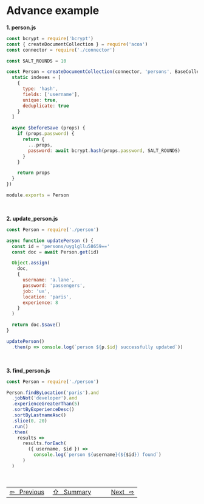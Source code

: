 # Advance example

**1. person.js**
```javascript
const bcrypt = require('bcrypt')
const { createDocumentCollection } = require('acoa')
const connector = require('./connector')

const SALT_ROUNDS = 10

const Person = createDocumentCollection(connector, 'persons', BaseCollection => class extends BaseCollection {
  static indexes = [
    {
      type: 'hash',
      fields: ['username'],
      unique: true,
      deduplicate: true
    }
  ]

  async $beforeSave (props) {
    if (props.password) {
      return {
        ...props,
        password: await bcrypt.hash(props.password, SALT_ROUNDS)
      }
    }

    return props
  }
})

module.exports = Person
```

<br>

**2. update_person.js**
```javascript
const Person = require('./person')

async function updatePerson () {
  const id = 'persons/uyglgllu58659=='
  const doc = await Person.get(id)

  Object.assign(
    doc,
    {
      username: 'a.lane',
      password: 'passengers',
      job: 'ux',
      location: 'paris',
      experience: 8
    }
  )

  return doc.$save()
}

updatePerson()
  .then(p => console.log(`person ${p.$id} successfully updated`))
```

<br>

**3. find_person.js**
```javascript
const Person = require('./person')

Person.findByLocation('paris').and
  .jobNot('developer').and
  .experienceGreaterThan(5)
  .sortByExperienceDesc()
  .sortByLastnameAsc()
  .slice(0, 20)
  .run()
  .then(
    results =>
      results.forEach(
        ({ username, $id }) =>
          console.log(`person ${username}(${$id}) found`)
      )
  )
```

<br>

<table width="100%">
  <tr>
    <td width="33%">
      <a href="simple_example.md">⇦&nbsp;&nbsp;&nbsp;Previous</a>
    </td>
    <td width="*" align="center">
      <a href="summary.md">⇧&nbsp;&nbsp;&nbsp;Summary</a>
    </td>
    <td width="33%" align="right">
      <a href="app_setup.md">Next&nbsp;&nbsp;&nbsp;⇨</a>
    </td>
  </tr>
</table>
